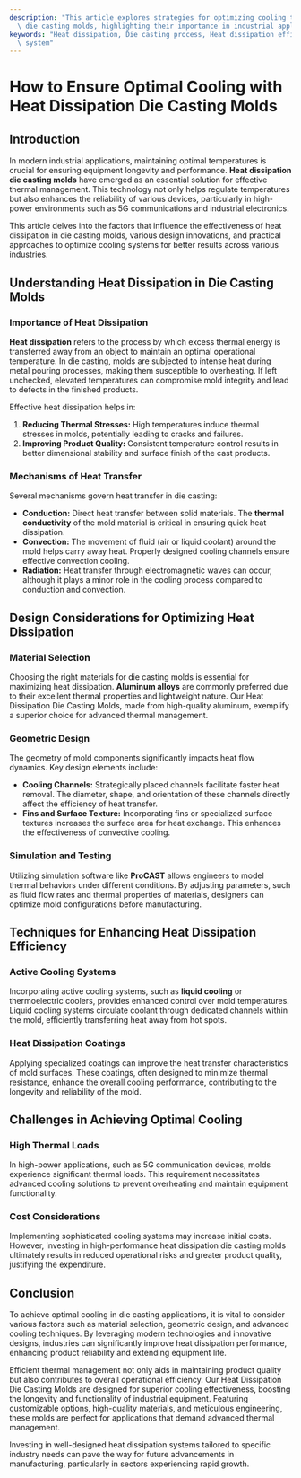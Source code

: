 ```yaml
---
description: "This article explores strategies for optimizing cooling through the use of heat dissipation\
  \ die casting molds, highlighting their importance in industrial applications."
keywords: "Heat dissipation, Die casting process, Heat dissipation efficiency, Heat dissipation\
  \ system"
---
```

# How to Ensure Optimal Cooling with Heat Dissipation Die Casting Molds

## Introduction

In modern industrial applications, maintaining optimal temperatures is crucial for ensuring equipment longevity and performance. **Heat dissipation die casting molds** have emerged as an essential solution for effective thermal management. This technology not only helps regulate temperatures but also enhances the reliability of various devices, particularly in high-power environments such as 5G communications and industrial electronics.

This article delves into the factors that influence the effectiveness of heat dissipation in die casting molds, various design innovations, and practical approaches to optimize cooling systems for better results across various industries.

## Understanding Heat Dissipation in Die Casting Molds

### Importance of Heat Dissipation

**Heat dissipation** refers to the process by which excess thermal energy is transferred away from an object to maintain an optimal operational temperature. In die casting, molds are subjected to intense heat during metal pouring processes, making them susceptible to overheating. If left unchecked, elevated temperatures can compromise mold integrity and lead to defects in the finished products.

Effective heat dissipation helps in:

1. **Reducing Thermal Stresses:** High temperatures induce thermal stresses in molds, potentially leading to cracks and failures. 
2. **Improving Product Quality:** Consistent temperature control results in better dimensional stability and surface finish of the cast products.

### Mechanisms of Heat Transfer

Several mechanisms govern heat transfer in die casting:

- **Conduction:** Direct heat transfer between solid materials. The **thermal conductivity** of the mold material is critical in ensuring quick heat dissipation.
- **Convection:** The movement of fluid (air or liquid coolant) around the mold helps carry away heat. Properly designed cooling channels ensure effective convection cooling.
- **Radiation:** Heat transfer through electromagnetic waves can occur, although it plays a minor role in the cooling process compared to conduction and convection.

## Design Considerations for Optimizing Heat Dissipation

### Material Selection

Choosing the right materials for die casting molds is essential for maximizing heat dissipation. **Aluminum alloys** are commonly preferred due to their excellent thermal properties and lightweight nature. Our Heat Dissipation Die Casting Molds, made from high-quality aluminum, exemplify a superior choice for advanced thermal management.

### Geometric Design

The geometry of mold components significantly impacts heat flow dynamics. Key design elements include:

- **Cooling Channels:** Strategically placed channels facilitate faster heat removal. The diameter, shape, and orientation of these channels directly affect the efficiency of heat transfer.
- **Fins and Surface Texture:** Incorporating fins or specialized surface textures increases the surface area for heat exchange. This enhances the effectiveness of convective cooling.

### Simulation and Testing

Utilizing simulation software like **ProCAST** allows engineers to model thermal behaviors under different conditions. By adjusting parameters, such as fluid flow rates and thermal properties of materials, designers can optimize mold configurations before manufacturing. 

## Techniques for Enhancing Heat Dissipation Efficiency

### Active Cooling Systems

Incorporating active cooling systems, such as **liquid cooling** or thermoelectric coolers, provides enhanced control over mold temperatures. Liquid cooling systems circulate coolant through dedicated channels within the mold, efficiently transferring heat away from hot spots.

### Heat Dissipation Coatings

Applying specialized coatings can improve the heat transfer characteristics of mold surfaces. These coatings, often designed to minimize thermal resistance, enhance the overall cooling performance, contributing to the longevity and reliability of the mold.

## Challenges in Achieving Optimal Cooling

### High Thermal Loads

In high-power applications, such as 5G communication devices, molds experience significant thermal loads. This requirement necessitates advanced cooling solutions to prevent overheating and maintain equipment functionality.

### Cost Considerations

Implementing sophisticated cooling systems may increase initial costs. However, investing in high-performance heat dissipation die casting molds ultimately results in reduced operational risks and greater product quality, justifying the expenditure.

## Conclusion

To achieve optimal cooling in die casting applications, it is vital to consider various factors such as material selection, geometric design, and advanced cooling techniques. By leveraging modern technologies and innovative designs, industries can significantly improve heat dissipation performance, enhancing product reliability and extending equipment life.

Efficient thermal management not only aids in maintaining product quality but also contributes to overall operational efficiency. Our Heat Dissipation Die Casting Molds are designed for superior cooling effectiveness, boosting the longevity and functionality of industrial equipment. Featuring customizable options, high-quality materials, and meticulous engineering, these molds are perfect for applications that demand advanced thermal management.

Investing in well-designed heat dissipation systems tailored to specific industry needs can pave the way for future advancements in manufacturing, particularly in sectors experiencing rapid growth.
